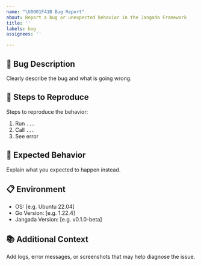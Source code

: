 ```yaml
---
name: "\U0001F41B Bug Report"
about: Report a bug or unexpected behavior in the Jangada Framework
title: ''
labels: bug
assignees: ''

---
```


## 🐞 Bug Description
Clearly describe the bug and what is going wrong.

## 🔄 Steps to Reproduce
Steps to reproduce the behavior:
1. Run `...`
2. Call `...`
3. See error

## 🤔 Expected Behavior
Explain what you expected to happen instead.

## 📋 Environment
- OS: [e.g. Ubuntu 22.04]
- Go Version: [e.g. 1.22.4]
- Jangada Version: [e.g. v0.1.0-beta]

## 📚 Additional Context
Add logs, error messages, or screenshots that may help diagnose the issue.
